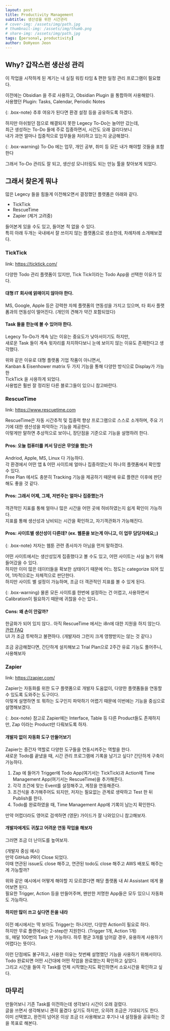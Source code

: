 ```yaml
---
layout: post
title: Productivity Management
subtitle: 생산성을 위한 시간관리
# cover-img: /assets/img/path.jpg
# thumbnail-img: /assets/img/thumb.png
# share-img: /assets/img/path.jpg
tags: [personal, productivity]
author: DoHyeon Jeon
---
```


## Why? 갑작스런 생산성 관리
이 작업을 시작하게 된 계기는 내 실질 워킹 타임 & 편한 일정 관리 프로그램이 필요했다.  

이전에는 Obsidian 을 주로 사용하고, Obsidian Plugin 을 통합하여 사용해왔다.  
사용했던 Plugin: Tasks, Calendar, Periodic Notes  

{: .box-note}
추후 여유가 된다면 환경 설정 등을 공유하도록 하겠다.

하지만 아쉬웠던 점으로 해결되지 못한 Legecy To-Do는 늘어만 갔는데,  
최근 생성하는 To-Do 들에 주로 집중하면서, 시간도 오래 걸리다보니  
내가 과연 얼마나 집중적으로 업무들을 처리하고 있는지 궁금해졌다.  

{: .box-warning}
To-Do 에는 업무, 개인 공부, 취미 등 모든 내가 해야할 것들을 포함한다

그래서 To-Do 관리도 잘 되고, 생산성 모니터링도 되는 만능 툴을 찾아보게 되었다.  


## 그래서 찾은게 뭐냐
많은 Legecy 들을 힘들게 이전해오면서 결정했던 플랫폼은 아래와 같다.    
- TickTick
- RescueTime
- Zapier (제거 고려중)

들어본게 있을 수도 있고, 들어본 적 없을 수 있다.  
특히 아래 두개는 국내에서 잘 쓰이지 않는 플랫폼으로 생소한데, 차례차례 소개해보겠다.  


### TickTick
link: https://ticktick.com/

다양한 Todo 관리 플랫폼이 있지만, Tick Tick이라는 Todo App을 선택한 이유가 있다.  

#### 대형 IT 회사에 얽매이지 않아야 한다.
MS, Google, Apple 등은 강력한 자체 플랫폼의 연동성을 가지고 있으며, 타 회사 플랫폼과의 연동성이 떨어진다. (개인의 견해가 약간 포함되었다)  

#### Task 들을 한눈에 볼 수 있어야 한다.
Legecy To-Do가 계속 남는 이유는 중요도가 낮아서이기도 하지만,   
새로운 Task 들이 계속 윗자리를 차지하다보니 눈에 보이지 않는 이유도 존재한다고 생각했다.  

위와 같은 이유로 대형 플랫폼 기업 작품이 아니면서,  
Kanban & Eisenhower matrix 두 가지 기능을 통해 다양한 방식으로 Display가 가능한  
TickTick 을 사용하게 되었다.  
사용법은 훨씬 잘 정리된 다른 블로그들이 있으니 참고바란다.  


### RescueTime
link: https://www.rescuetime.com

RescueTime은 자동 시간추적 및 집중력 향상 프로그램으로 스스로 소개하며, 주요 기기에 대한 생산성을 파악하는 기능을 제공한다.  
이렇게만 말하면 추상적으로 보이니, 장단점을 기준으로 기능을 설명하려 한다.  

#### Pros: 오늘 컴퓨터를 켜서 당신은 무엇을 했는가
Andriod, Apple, MS, Linux 다 가능하다.  
각 환경에서 어떤 앱 & 어떤 사이트에 얼마나 집중하였는지 하나의 플랫폼에서 확인할 수 있다.  
Free Plan 에서도 충분히 Tracking 기능을 제공하기 때문에 유료 플랜은 이후에 판단해도 좋을 것 같다.  

#### Pros: 그래서 어제, 그제, 저번주는 얼마나 집중했는가
객관적인 지표를 통해 얼마나 많은 시간을 어떤 곳에 허비하였는지 쉽게 확인이 가능하다.  
지표를 통해 생산성과 낭비되는 시간을 확인하고, 자기객관화가 가능해진다.  

#### Pros: 사이트별 생산성이 다른데? (ex. 웹툰을 보는게 아니고, 이 업무 담당자에요;;)

{: .box-note}
저자는 웹툰 관련 종사자가 아님을 먼저 말하겠다. 

어떤 사이트에서는 생산성있게 집중했다고 볼 수도 있고, 어떤 사이트는 사실 놀기 위해 들어갔을 수 있다.   
하지만 이미 많은 데이터들을 확보한 상태이기 때문에 어느 정도는 categorize 되어 있어, 1차적으로는 자체적으로 판단한다.  
하지만 사이트 별 설정이 가능하며, 조금 더 객관적인 지표를 볼 수 있게 된다.  

{: .box-warning}
물론 모든 사이트를 한번에 설정하는 건 어렵고, 사용하면서 Calibration이 필요하기 때문에 귀찮을 수는 있다..  

#### Cons: 왜 손이 안갈까?
한글화가 되어 있지 않다.. 아직 RescueTime 에서는 i8n에 대한 지원을 하지 않는다. [관련 FAQ](https://newrescuetime.helpscoutdocs.com/article/372-what-languages-does-rescuetime-support)  
UI 가 조금 투박하고 불편하다. (개발자라 그런지 크게 영향받지는 않는 것 같다.)  


조금 궁금해졌다면, 간단하게 설치해보고 Trial Plan으로 2주간 유료 기능도 풀어주니, 사용해보자  


### Zapier
link: https://zapier.com/

Zapier는 자동화를 위한 도구 플랫폼으로 개발자 도움없이, 다양한 플랫폼들을 연동할 수 있도록 도와주는 도구이다.  
이렇게 설명하면 또 뭐하는 도구인지 파악하기 어렵기 때문에 이번에는 기능을 중심으로 설명해보겠다.  

{: .box-note}
참고로 Zapier에는 Interface, Table 등 다른 Product들도 존재하지만, Zap 이라는 Product만 다뤄보도록 하자.  

#### 개발자 없이 자동화 도구 만들어보기
Zapier는 중간자 역할로 다양한 도구들을 연동시켜주는 역할을 한다.  
새로운 Todo를 끝냈을 때, 시간 관리 프로그램에 기록을 남기고 싶다? 간단하게 구축이 가능하다.  

1. Zap 에 들어가 Trigger에 Todo App(여기서는 TickTick)과 Action에 Time Management App(여기서는 RescueTime)을 추가해준다.
2. 각각 조건에 맞는 Event를 설정해주고, 계정을 연동해준다.
3. 조건식을 추가해주어도 되지만, 저자는 필요없는 관계로 생략하고 Test 한 뒤 Publish를 한다.
4. Todo를 완료하였을 때, Time Management App에 기록이 남는지 확인한다.

만약 어렵더라도 영어로 검색하면 (영문) 가이드가 잘 나와있으니 참고해보자.  

#### 개발자에게도 귀찮고 어려운 연동 작업을 해보자
그러면 조금 더 난이도를 높여보자.  

(개발자 중심 예시)   
만약 GitHub PR이 Close 되었다.   
이때 연관된 issue도 close 해주고, 연관된 todo도 close 해주고 AWS 배포도 해주는게 가능할까?  

위와 같은 예시에서 어떻게 해야할 지 모르겠다면 해당 플랫폼 내 AI Assistant 에게 물어보면 된다.  
필요한 Trigger, Action 등을 만들어주며, 왠만한 저명한 App들은 모두 있으니 자동화도 가능하다.  

#### 하지만 많이 쓰고 싶다면 돈을 내라
이전 예시에서는 딱 보아도 Trigger는 하나지만, 다양한 Action이 필요로 하다.  
하지만 무료 플랜에서는 2-step만 지원한다. (Trigger 1개, Action 1개)  
또, 매달 100번의 Task 만 가능하다. 하루 평균 3개를 넘어갈 경우, 유용하게 사용하기 어렵다는 뜻이다.  

이런 단점에도 불구하고, 사용한 이유는 첫번째 설명했던 기능을 사용하기 위해서이다.  
Todo 완료되면 어떤 시간대에 어떤 작업을 완료했는지 확인하고 싶었다.  
그리고 시간을 들여 각 Task를 언제 시작했는지도 확인하면서 소요시간을 확인하고 싶다.  


## 마무리
만들어보니 기존 Task를 이전하는데 생각보다 시간이 오래 걸렸다.  
글을 쓰면서 생각해보니 괜히 옮겼다 싶기도 하지만, 오히려 조금은 기대되기도 한다.  
이미 선택했고, 완전히 넘어온 이상 조금 더 사용해보고 후기나 내 설정들을 공유하는 것을 목표로 해본다.  
